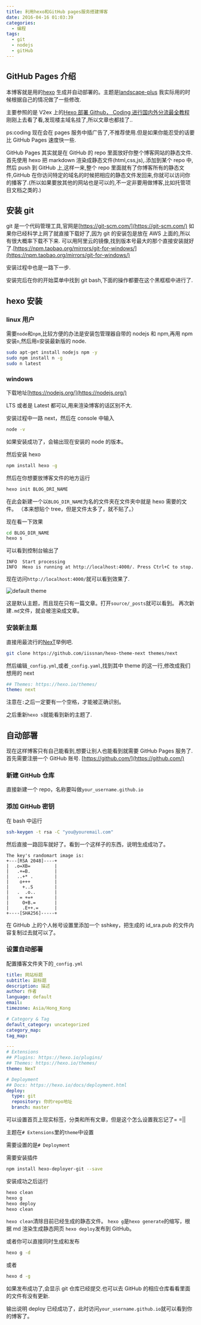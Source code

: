 ```yaml
---
title: 利用hexo和GitHub pages服务搭建博客
date: 2016-04-16 01:03:39
categories:
  - 编程
tags:
  - git
  - nodejs
  - gitHub
---
```


## GitHub Pages 介绍

本博客就是用的[hexo](https://hexo.io/zh-cn/) 生成并自动部署的。主题是[landscape-plus](https://github.com/xiangming/landscape-plus) 我实际用的时候根据自己的情况做了一些修改.

主要参照的是 V2ex 上的[Hexo 部署 Github， Coding 进行国内外分流最全教程](https://www.v2ex.com/t/264283)
刚刚上去看了看,发现楼主域名挂了,所以文章也都挂了..

ps:coding 现在会在 pages 服务中插广告了,不推荐使用.但是如果你能忍受的话要比 GitHub Pages 速度快一些.

GitHub Pages 其实就是在 GitHub 的 repo 里面放好你整个博客网站的静态文件.首先使用 hexo 把 markdown 渲染成静态文件(html,css,js),.添加到某个 repo 中,然后 push 到 GitHub 上,这样一来,整个 repo 里面就有了你博客所有的静态文件,GitHub 在你访问特定的域名的时候把相应的静态文件发回来,你就可以访问你的播客了.(所以如果要放其他的网站也是可以的,不一定非要用做博客,比如托管项目文档之类的.)

<!-- more -->

## 安装 git

git 是一个代码管理工具,官网是[https://git-scm.com/](https://git-scm.com/) 如果你已经科学上网了就直接下载好了,因为 git 的安装包是放在 AWS 上面的,所以有很大概率下载不下来.
可以用阿里云的镜像,找到版本号最大的那个直接安装就好了.[https://npm.taobao.org/mirrors/git-for-windows/](https://npm.taobao.org/mirrors/git-for-windows/)

安装过程中也是一路下一步.

安装完后在你的开始菜单中找到 git bash,下面的操作都要在这个黑框框中进行了.

## hexo 安装

### linux 用户

需要`node`和`npm`,比较方便的办法是安装包管理器自带的 nodejs 和 npm,再用 npm 安装`n`,然后用`n`安装最新版的 node.

```bash
sudo apt-get install nodejs npm -y
sudo npm install n -g
sudo n latest
```

### windows

下载地址[https://nodejs.org/](https://nodejs.org/)

LTS 或者是 Latest 都可以,用来渲染博客的话区别不大.

安装过程中一路 next，然后在 console 中输入

```bash
node -v
```

如果安装成功了，会输出现在安装的 node 的版本。

然后安装 hexo

```bash
npm install hexo -g
```

然后在你想要放博客文件的地方运行

```bash
hexo init BLOG_DRI_NAME
```

在此会新建一个以`BLOG_DIR_NAME`为名的文件夹在文件夹中就是 hexo 需要的文件。
（本来想贴个 tree，但是文件太多了，就不贴了。）

现在看一下效果

```bash
cd BLOG_DIR_NAME
hexo s
```

可以看到控制台输出了

```log
INFO  Start processing
INFO  Hexo is running at http://localhost:4000/. Press Ctrl+C to stop.
```

现在访问`http://localhost:4000/`就可以看到效果了.

![default theme](../static/bd69bf14jw1f3zjixa0x5j21fm0sbaf3.jpg)

这是默认主题，而且现在只有一篇文章。打开`source/_posts`就可以看到。
再次新建`.md`文件，就会被渲染成文章。

### 安装新主题

直接用最流行的[NexT](https://github.com/iissnan/hexo-theme-next)举例吧.

```bash
git clone https://github.com/iissnan/hexo-theme-next themes/next
```

然后编辑`_config.yml`,或者`_config.yaml`,找到其中 theme 的这一行,修改成我们想用的 next

```yaml
## Themes: https://hexo.io/themes/
theme: next
```

注意在`:`之后一定要有一个空格，才能被正确识别。

之后重新`hexo s`就能看到新的主题了.

## 自动部署

现在这样博客只有自己能看到,想要让别人也能看到就需要 GitHub Pages 服务了.
首先需要注册一个 GitHub 账号.
[https://github.com/](https://github.com/)

### 新建 GitHub 仓库

直接新建一个 repo，名称要叫做`your_username.github.io`

### 添加 GitHub 密钥

在 bash 中运行

```bash
ssh-keygen -t rsa -C "you@youremail.com"
```

然后直接一路回车就好了。看到一个这样子的东西，说明生成成功了。

```plain
The key's randomart image is:
+---[RSA 2048]----+
|  .o=XB=         |
|   .+=B.         |
|   ..+* .        |
|    o+++         |
|     +..S        |
|   .  .o..       |
|    = +=+        |
|     O+B.=       |
|     .E++.=      |
+----[SHA256]-----+
```

在 GitHub 上的个人帐号设置里添加一个 sshkey，把生成的 id_sra.pub 的文件内容复制过去就可以了。

### 设置自动部署

配置播客文件夹下的`_config.yml`

```yml
title: 网站标题
subtitle: 副标题
description: 描述
author: 作者
language: default
email:
timezone: Asia/Hong_Kong

# Category & Tag
default_category: uncategorized
category_map:
tag_map:

---
# Extensions
## Plugins: https://hexo.io/plugins/
## Themes: https://hexo.io/themes/
theme: NexT

# Deployment
## Docs: https://hexo.io/docs/deployment.html
deploy:
  type: git
  repository: 你的repo地址
  branch: master
```

可以设置首页上现实标签，分类和所有文章，但是这个怎么设置我忘记了= =||

主题在`# Extensions`里的`theme`中设置

需要设置的是`# Deployment`

需要安装插件

```bash
npm install hexo-deployer-git --save
```

安装成功之后运行

```bash
hexo clean
hexo g
hexo deploy
hexo clean
```

`hexo clean`清除目前已经生成的静态文件。
`hexo g`是`hexo generate`的缩写，根据 md 渲染生成静态网页
`hexo deploy`发布到 GitHub。

或者你可以直接同时生成和发布

```bash
hexo g -d
```

或者

```bash
hexo d -g
```

如果发布成功了,会显示 git 仓库已经提交.也可以去 GitHub 的相应仓库看看里面的文件有没有更新.

输出说明 deploy 已经成功了，此时访问`your_username.github.io`就可以看到你的博客了。

